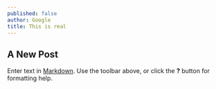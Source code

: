 ```yaml
---
published: false
author: Google
title: This is real
---
```


## A New Post

Enter text in [Markdown](http://daringfireball.net/projects/markdown/). Use the toolbar above, or click the **?** button for formatting help.
